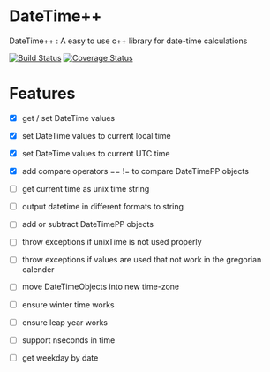# DateTime++
DateTime++ : A easy to use c++ library for date-time calculations

[![Build Status](https://travis-ci.org/mezorian/DateTimePP.svg?branch=master)](https://travis-ci.org/mezorian/DateTimePP) [![Coverage Status](https://coveralls.io/repos/github/mezorian/DateTimePP/badge.svg)](https://coveralls.io/github/mezorian/DateTimePP)

# Features 

- [x] get / set DateTime values
- [x] set DateTime values to current local time
- [x] set DateTime values to current UTC time
- [x] add compare operators == != to compare DateTimePP objects
- [ ] get current time as unix time string
- [ ] output datetime in different formats to string
- [ ] add or subtract DateTimePP objects
- [ ] throw exceptions if unixTime is not used properly
- [ ] throw exceptions if values are used that not work in the gregorian calender
- [ ] move DateTimeObjects into new time-zone
- [ ] ensure winter time works
- [ ] ensure leap year works
- [ ] support nseconds in time
- [ ] get weekday by date

